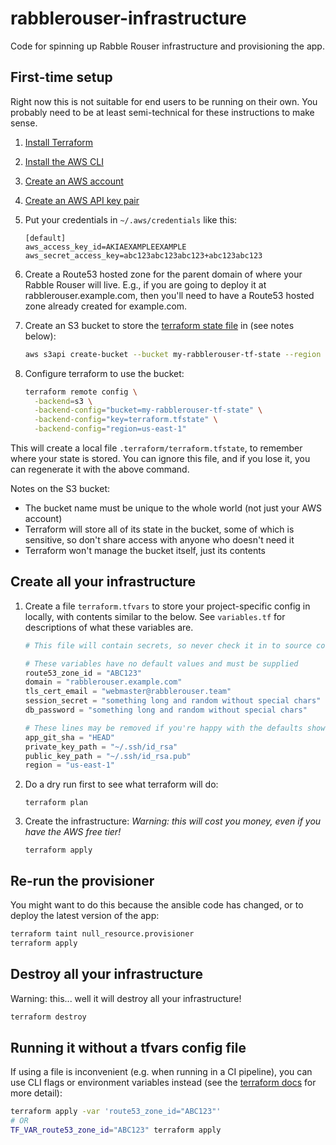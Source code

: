 # rabblerouser-infrastructure

Code for spinning up Rabble Rouser infrastructure and provisioning the app.

## First-time setup

Right now this is not suitable for end users to be running on their own. You probably need to be at least semi-technical
for these instructions to make sense.

1. [Install Terraform](https://www.terraform.io/intro/getting-started/install.html)
2. [Install the AWS CLI](https://docs.aws.amazon.com/cli/latest/userguide/installing.html)
3. [Create an AWS account](https://aws.amazon.com/)
4. [Create an AWS API key pair](https://docs.aws.amazon.com/IAM/latest/UserGuide/id_credentials_access-keys.html)
5. Put your credentials in `~/.aws/credentials` like this:

    ```
    [default]
    aws_access_key_id=AKIAEXAMPLEEXAMPLE
    aws_secret_access_key=abc123abc123abc123+abc123abc123
    ```

6. Create a Route53 hosted zone for the parent domain of where your Rabble Rouser will live. E.g., if you are going to
 deploy it at rabblerouser.example.com, then you'll need to have a Route53 hosted zone already created for example.com.
7. Create an S3 bucket to store the [terraform state file](https://www.terraform.io/docs/state/) in (see notes below):

    ```sh
    aws s3api create-bucket --bucket my-rabblerouser-tf-state --region us-east-1 --create-bucket-configuration LocationConstraint=us-east-1 --acl private
    ```

8. Configure terraform to use the bucket:

    ```sh
    terraform remote config \
      -backend=s3 \
      -backend-config="bucket=my-rabblerouser-tf-state" \
      -backend-config="key=terraform.tfstate" \
      -backend-config="region=us-east-1"
    ```

This will create a local file `.terraform/terraform.tfstate`, to remember where your state is stored. You can ignore
this file, and if you lose it, you can regenerate it with the above command.

Notes on the S3 bucket:
 - The bucket name must be unique to the whole world (not just your AWS account)
 - Terraform will store all of its state in the bucket, some of which is sensitive, so don't share access with anyone who doesn't need it
 - Terraform won't manage the bucket itself, just its contents

## Create all your infrastructure

1. Create a file `terraform.tfvars` to store your project-specific config in locally, with contents similar to the below.
 See `variables.tf` for descriptions of what these variables are.

    ```tfvars
    # This file will contain secrets, so never check it in to source control, and never share it with untrusted people!

    # These variables have no default values and must be supplied
    route53_zone_id = "ABC123"
    domain = "rabblerouser.example.com"
    tls_cert_email = "webmaster@rabblerouser.team"
    session_secret = "something long and random without special chars"
    db_password = "something long and random without special chars"

    # These lines may be removed if you're happy with the defaults shown here
    app_git_sha = "HEAD"
    private_key_path = "~/.ssh/id_rsa"
    public_key_path = "~/.ssh/id_rsa.pub"
    region = "us-east-1"
    ```

2. Do a dry run first to see what terraform will do:

    ```
    terraform plan
    ```

3. Create the infrastructure: *Warning: this will cost you money, even if you have the AWS free tier!*

    ```
    terraform apply
    ```

## Re-run the provisioner

You might want to do this because the ansible code has changed, or to deploy the latest version of the app:

```sh
terraform taint null_resource.provisioner
terraform apply
```

## Destroy all your infrastructure

Warning: this... well it will destroy all your infrastructure!

```sh
terraform destroy
```

## Running it without a tfvars config file

If using a file is inconvenient (e.g. when running in a CI pipeline), you can use CLI flags or environment variables
instead (see the [terraform docs](https://www.terraform.io/intro/getting-started/variables.html) for more detail):

```sh
terraform apply -var 'route53_zone_id="ABC123"'
# OR
TF_VAR_route53_zone_id="ABC123" terraform apply
```
